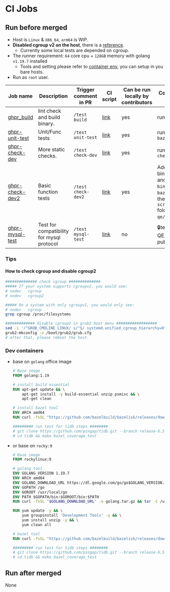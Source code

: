 CI Jobs
===

## Run before merged

- Host is `Linux` & `X86_64`, `arm64` is WIP.
- **Disabled cgroup v2 on the host**, there is a [reference](#how-to-check-cgroup-and-disable-cgroup2).
  - Currently some local tests are depended on cgroup.
- The runner requirement: `64` core cpu + `128GB` memory with golang `v1.19.7` installed
  - Tools and setting please refer to [container env](#dev-containers), you can setup in you bare hosts.
- Run as `root` user.


| Job name                                                                 | Description                               | Trigger comment in PR | CI script                                                          | Can be run locally by contributors | Core Instructions to run locally                                                                                                                                                                                                                                                               |
| ------------------------------------------------------------------------ | ----------------------------------------- | --------------------- | ------------------------------------------------------------------ | ---------------------------------- | ---------------------------------------------------------------------------------------------------------------------------------------------------------------------------------------------------------------------------------------------------------------------------------------------- |
| [ghpr_build](/jobs/pingcap/tidb/release6.5//ghpr_build.groovy)           | lint check and build binary.              | `/test build`         | [link](/pipelines/pingcap/tidb/release-6.5/ghpr_build.groovy)      | yes                                | run `make bazel_build`                                                                                                                                                                                                                                                                         |
| [ghpr-unit-test](/jobs/pingcap/tidb/release-6.5//ghpr_unit_test.groovy)  | Unit/Func tests                           | `/test unit-test`     | [link](/pipelines/pingcap/tidb/release-6.5/ghpr_unit_test.groovy)  | yes                                | run `make bazel_coverage_test`                                                                                                                                                                                                                                                                 | yes |
| [ghpr-check-dev](/jobs/pingcap/tidb/release-6.5/ghpr_check.groovy)       | More static checks.                       | `/test check-dev`     | [link](/pipelines/pingcap/tidb/release-6.5/ghpr_check.groovy)      | yes                                | run `make gogenerate check explaintest`                                                                                                                                                                                                                                                        |
| [ghpr-check-dev2](/jobs/pingcap/tidb/release-6.5/ghpr_check2.groovy)     | Basic function tests                      | `/test check-dev2`    | [link](/pipelines/pingcap/tidb/release-6.5/ghpr_check2.groovy)     | yes                                | Add component binaries `tikv-server` and `pd-server` to the `bin/` dir after `make bazel_build`, then run the scripts in `scripts/pingcap/tidb` folder of  `pingcap-qe/ci` repo, [detail](https://github.com/PingCAP-QE/ci/blob/main/pipelines/pingcap/tidb/latest/ghpr_check2.groovy#L82~L89) |
| [ghpr-mysql-test](/jobs/pingcap/tidb/release-6.5/ghpr_mysql_test.groovy) | Test for compatibility for mysql protocol | `/test mysql-test`    | [link](/pipelines/pingcap/tidb/release-6.5/ghpr_mysql_test.groovy) | no                                 | 🔒test repo(PingCAP-QE/tidb-test) not public                                                                                                                                                                                                                                                       |


### Tips

#### How to check cgroup and disable cgroup2

```bash
############## check cgroup ##############
##### If your system supports cgroupv2, you would see:
# nodev   cgroup
# nodev   cgroup2

##### On a system with only cgroupv1, you would only see:
# nodev   cgroup
grep cgroup /proc/filesystems

############# disable cgroup2 in grub2 boot menu ################## 
sed -i '/^GRUB_CMDLINE_LINUX/ s/"$/ systemd.unified_cgroup_hierarchy=0"/' /etc/default/grub
grub2-mkconfig -o /boot/grub2/grub.cfg
# after that, please reboot the host.
```

### Dev containers

- base on `golang` office image
    ```Dockerfile
    # Base image
    FROM golang:1.19

    # install build essential
    RUN apt-get update && \
        apt-get install -y build-essential unzip psmisc && \
        apt-get clean

    # install bazel tool
    ENV ARCH amd64    
    RUN curl -fsSL "https://github.com/bazelbuild/bazelisk/releases/download/v1.16.0/bazelisk-linux-${ARCH}" -o /usr/local/bin/bazel && chmod +x /usr/local/bin/bazel

    ######### run test for tidb steps ########
    # git clone https://github.com/pingap/tidb.git --branch release-6.5
    # cd tidb && make bazel_coverage_test
    ```
- or base on `rocky:9`
    ```Dockerfile
    # Base image
    FROM rockylinux:9

    # golang tool
    ENV GOLANG_VERSION 1.19.7
    ENV ARCH amd64
    ENV GOLANG_DOWNLOAD_URL https://dl.google.com/go/go$GOLANG_VERSION.linux-$ARCH.tar.gz
    ENV GOPATH /go
    ENV GOROOT /usr/local/go
    ENV PATH $GOPATH/bin:$GOROOT/bin:$PATH
    RUN curl -fsSL "$GOLANG_DOWNLOAD_URL" -o golang.tar.gz && tar -C /usr/local -xzf golang.tar.gz && rm golang.tar.gz    

    RUN yum update -y && \
        yum groupinstall 'Development Tools' -y && \
        yum install unzip -y && \
        yum clean all        

    # bazel tool
    RUN curl -fsSL "https://github.com/bazelbuild/bazelisk/releases/download/v1.16.0/bazelisk-linux-${ARCH}" -o /usr/local/bin/bazel && chmod +x /usr/local/bin/bazel

    ######### run test for tidb steps ########
    # git clone https://github.com/pingap/tidb.git --branch release-6.5
    # cd tidb && make bazel_coverage_test
    ``` 

## Run after merged

None

